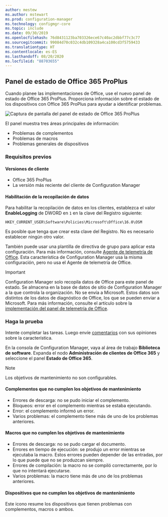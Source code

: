 ```yaml
---
author: mestew
ms.author: mstewart
ms.prod: configuration-manager
ms.technology: configmgr-core
ms.topic: include
ms.date: 09/30/2019
ms.openlocfilehash: 76d8431123ba703326ece67c40ac2dbbf77c3c77
ms.sourcegitcommit: 99084d70c032c4db109328a4ca100cd3f5759433
ms.translationtype: HT
ms.contentlocale: es-ES
ms.lasthandoff: 08/20/2020
ms.locfileid: "88703655"
---
```

## <a name="office-365-proplus-health-dashboard"></a><a name="bkmk_o365health"></a> Panel de estado de Office 365 ProPlus

<!--4488301-->

Cuando planee las implementaciones de Office, use el nuevo panel de estado de Office 365 ProPlus. Proporciona información sobre el estado de los dispositivos con Office 365 ProPlus para ayudar a identificar problemas.

![Captura de pantalla del panel de estado de Office 365 ProPlus](../../media/4488301-o365-health.png)

El panel muestra tres áreas principales de información:

- Problemas de complementos
- Problemas de macros
- Problemas generales de dispositivos

### <a name="prerequisites"></a>Requisitos previos

#### <a name="client-versions"></a>Versiones de cliente

- Office 365 ProPlus
- La versión más reciente del cliente de Configuration Manager

#### <a name="enable-data-collection"></a>Habilitación de la recopilación de datos

Para habilitar la recopilación de datos en los clientes, establezca el valor **EnableLogging** de DWORD en `1` en la clave del Registro siguiente:

`HKEY_CURRENT_USER\Software\Policies\Microsoft\Office\16.0\OSM`

Es posible que tenga que crear esta clave del Registro. No es necesario establecer ningún otro valor.

También puede usar una plantilla de directiva de grupo para aplicar esta configuración. Para más información, consulte [Agente de telemetría de Office](/deployoffice/compat/deploy-telemetry-dashboard#office-telemetry-agent). Esta característica de Configuration Manager usa la misma configuración, pero no usa el Agente de telemetría de Office.

> [!IMPORTANT]
> Configuration Manager solo recopila datos de Office para este panel de estado. Se almacena en la base de datos de sitio de Configuration Manager a la que controla la organización. No se envía a Microsoft. Estos datos son distintos de los datos de diagnóstico de Office, los que se pueden enviar a Microsoft. Para más información, consulte el artículo sobre la [implementación del panel de telemetría de Office](/deployoffice/compat/deploy-telemetry-dashboard).

### <a name="try-it-out"></a>Haga la prueba

Intente completar las tareas. Luego envíe [comentarios](../../../../understand/find-help.md#product-feedback) con sus opiniones sobre la característica.

En la consola de Configuration Manager, vaya al área de trabajo **Biblioteca de software**. Expanda el nodo **Administración de clientes de Office 365** y seleccione el panel **Estado de Office 365**.

> [!NOTE]
> Los objetivos de mantenimiento no son configurables.

#### <a name="add-ins-not-meeting-health-goals"></a>Complementos que no cumplen los objetivos de mantenimiento

- Errores de descarga: no se pudo iniciar el complemento.
- Bloqueos: error en el complemento mientras se estaba ejecutando.
- Error: el complemento informó un error.
- Varios problemas: el complemento tiene más de uno de los problemas anteriores.

#### <a name="macros-not-meeting-health-goals"></a>Macros que no cumplen los objetivos de mantenimiento

- Errores de descarga: no se pudo cargar el documento.
- Errores en tiempo de ejecución: se produjo un error mientras se ejecutaba la macro. Estos errores pueden depender de las entradas, por lo que puede que no se produzcan siempre.
- Errores de compilación: la macro no se compiló correctamente, por lo que no intentará ejecutarse.
- Varios problemas: la macro tiene más de uno de los problemas anteriores.

#### <a name="devices-not-meeting-health-goals"></a>Dispositivos que no cumplen los objetivos de mantenimiento

Este icono resume los dispositivos que tienen problemas con complementos, macros o ambos.
